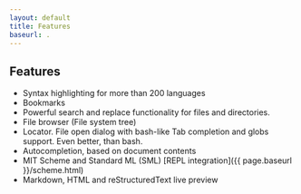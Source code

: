 ```yaml
---
layout: default
title: Features
baseurl: .
---
```



## Features
 * Syntax highlighting for more than 200 languages
 * Bookmarks
 * Powerful search and replace functionality for files and directories.
 * File browser (File system tree)
 * Locator. File open dialog with bash-like Tab completion and globs support. Even better, than bash.
 * Autocompletion, based on document contents
 * MIT Scheme and Standard ML (SML) [REPL integration]({{ page.baseurl }}/scheme.html)
 * Markdown, HTML and reStructuredText live preview
